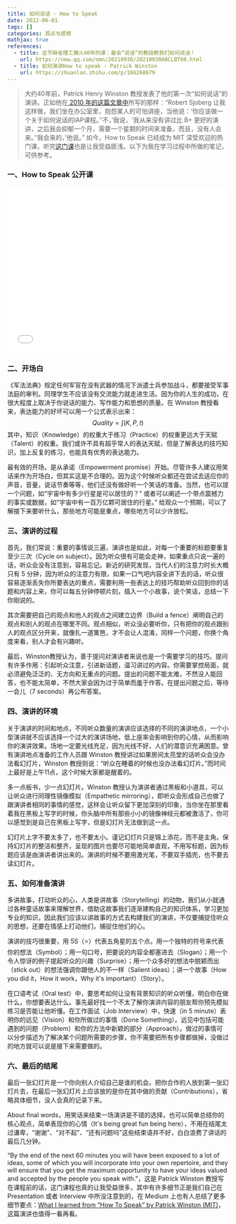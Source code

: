 ```yaml
---
title: 如何说话 - How to Speak
date: 2022-06-01
tags: []
categories: 观点与感想
mathjax: true
references:
  - title: 这节麻省理工爆火40年的课：最会“说话”的教授教我们如何说话！
    url: https://new.qq.com/omn/20210930/20210930A0CLBT00.html
  - title: 如何演讲How to speak - Patrick Winston
    url: https://zhuanlan.zhihu.com/p/166268679
---
```


> 大约40年前，Patrick Henry Winston 教授发表了他的第一次“如何说话”的演讲。正如他在[ 2010 年的这篇文章中](https://alum.mit.edu/slice/how-speak)所写的那样：“Robert Sjoberg 让我这样做，我们坐在办公室里，抱怨某人的可怕讲座，当他说：‘你应该做一个关于如何说话的IAP课程。’‘不，’我说，‘我从来没有讲过比 B+ 更好的演讲，之后我会抑郁一个月，需要一个星期的时间来准备，而且，没有人会来。’‘我会来的，’他说。” 如今，How to Speak 已经成为 MIT 深受欢迎的热门课，听完[这门课](https://ia802807.us.archive.org/28/items/mithowtospeak/MIT_How_To_Speak_IAP_2018_300k.mp4)也是让我受益匪浅。以下为我在学习过程中所做的笔记，可供参考。

<!--more-->

### 一、How to Speak 公开课

<div style="position: relative; width: 100%; height: 0; padding-bottom: 75%;">
    <iframe src="//player.bilibili.com/player.html?bvid=BV1mf4y157ZU"  scrolling="no" border="0" frameborder="no" framespacing="0" allowfullscreen="true" style="position: absolute; width: 100%; height: 100%; left: 0; top: 0;"></iframe>
</div>

### 二、开场白

《军法法典》规定任何军官在没有武器的情况下派遣士兵参加战斗，都要接受军事法庭的审判。同理学生不应该没有交流能力就走进生活。因为你的人生的成功，在很大程度上取决于你说话的能力、写作能力和思想的质量。在 Winston 教授看来，表达能力的好坏可以用一个公式表示出来：
$$
Quality=\int \left( K,P,t\right)
$$
其中，知识（Knowledge）的权重大于练习（Practice）的权重更远大于天赋（Talent）的权重。我们或许不具有超乎常人的表达天赋，但是了解表达的技巧知识，加上反复的练习，也能具有优秀的表达能力。

最有效的开场，是从承诺（Empowerment promise）开始。尽管许多人建议用笑话来作为开场白，但其实这是不合理的。因为这个时候听众都还在尝试去适应你的声音，音量，说话节奏等等，他们还没有做好听一个笑话的准备。当然，也可以提一个问题，如“宇宙中有多少行星是可以居住的？” 或者可以阐述一个带点震撼力的事实或数据，如“宇宙中有一百万亿颗可居住的行星。” 给观众一个预期，可以了解接下来要听什么，那些地方可能是重点，哪些地方可以少许放松。

### 三、演讲的过程

首先，我们常说：重要的事情说三遍，演讲也是如此，对每一个重要的标题要重复至少三次（Cycle on subject）。因为听众很有可能会走神，如果重点只说一遍的话，听众会没有注意到，容易忘记。新近的研究发现，当代人们的注意力时长大概只有 5 分钟，因为听众的注意力有限，如果一口气吧内容全讲下去的话，听众很容易逐渐丢失你所要表达的重点，需要利用一些表达上的技巧帮助听众回到你的话题和内容上来，你可以每五分钟停顿片刻，插入一个小故事，说个笑话，总结一下你刚说的。

其次需要把自己的观点和他人的观点之间建立边界（Build a fence）阐明自己的观点和别人的观点在哪里不同。观点相似，听众没必要听你，只有把你的观点跟别人的观点区分开来，就像扎一道篱笆，才不会让人混淆，同样一个问题，你换个角度来看，别人才会有兴趣听。

最后，Winston教授认为，善于提问对演讲者来说也是一个需要学习的技巧。提问有许多作用：引起听众注意，引进新话题，温习讲过的内容。你需要掌控局面，就必须避免泛泛的、无方向和无重点的问题。提出的问题不能太难，不然没人能回答，也不能太简单，不然大家会因为过于简单而羞于作答。在提出问题之后，等待一会儿（7 seconds）再公布答案。

### 四、演讲的环境

关于演讲的时间和地点，不同听众数量的演讲应该选择的不同的演讲地点，一个小型演讲就不应该选择一个过大的演讲场地，低上座率会影响到你的心情，从而影响你的演讲效果。场地一定要光线充足，因为光线不好，人们的潜意识充满困意。曾有演讲地点准备的工作人员跟 Winston 教授讲过如果房间太亮堂的话听众会没办法看幻灯片，Winston 教授则说：“听众在睡着的时候也没办法看幻灯片。”而时间上最好是上午11点，这个时候大家都是醒着的。

多一点板书，少一点幻灯片。Winston 教授认为演讲者通过黑板和小道具，可以让听众进行同理性镜像模拟（Empathetic mirroring），即听众会形成自己也做了跟演讲者相同的事情的感觉，这样会让听众留下更加深刻的印象，当你坐在那里看着我在黑板上写字的时候，你头脑中所有那些小小的镜像神经元都被激活了，你可以感觉到是自己在黑板上写字，但是幻灯片无法做到这一点。

幻灯片上字不要太多了，也不要太小。谨记幻灯片只是锦上添花，而不是主角。保持幻灯片的整洁和整齐，呈现的图片也要尽可能地简单直观，不用写标题，因为标题应该是由演讲者讲出来的。演讲的时候不要用激光笔，不要双手插兜，也不要去读幻灯片。

### 五、如何准备演讲

多讲故事，打动听众的心，人类是讲故事（Storytelling）的动物，我们从小就通过各种童话故事来理解世界，借助这故事我们逐渐建构自己的知识体系，学习更加专业的知识，因此我们应该以讲故事的方式去构建我们的演讲，不仅要捕捉住听众的思想，还要在情感上打动他们，捕捉住他们的心。

演讲的技巧很重要，用 5S（⭐️）代表五角星的五个点。用一个独特的符号来代表你的想法（Symbol）；用一句口号，把要说的内容全都塞进去（Slogan）；用一个令人惊讶的例子提起听众的兴趣（Surprise）；用一个众多好的想法中脱颖而出（stick out）的想法强调你跟他人的不一样（Salient ideas）；讲一个故事（How you did it，How it work，Why it's important）（Story）。

在口语考试（Oral test）中，要思考如何让没有背景知识的听众听懂，明白你在做什么，你想要表达什么。事先最好找一个不太了解你演讲内容的朋友帮你预先模拟练习是否能让他听懂。在工作面试（Job Interview）中，快速（in 5 minute）表明你的远见（Vision）和你所做过的事情（Done Something）。远见中包括可能遇到的问题（Problem）和你的方法中新颖的部分（Approach）。做过的事情可以分步描述为了解决某个问题所需要的步骤，你不需要把所有步骤都做掉，没做过的地方就可以说是接下来需要做的。

### 六、最后的结尾

最后一张幻灯片是一个你向别人介绍自己是谁的机会。把你合作的人放到第一张幻灯片去，在最后一张幻灯片上应该放的是你在其中做的贡献（Contributions），省略具体细节，没人会真的记录下来。

About final words，用笑话来结束一场演讲是不错的选择，也可以简单总结你的核心观点，简单表现你的心情（It's being great fun being here），不用在结尾太过谦卑，“谢谢”、“对不起”、“还有问题吗”这些结束语并不好，白白浪费了讲话的最后几分钟。

“By the end of the next 60 minutes you will have been exposed to a lot of ideas, some of which you will incorporate into your own repertoire, and they will ensure that you get the maximum opportunity to have your ideas valued and accepted by the people you speak with.”，这是  Patrick Winston 教授写在课程前的话，这门课程也真的让我受益很多，其中有许多细节正是我们自己在 Presentation 或者 Interview 中所没注意到的，在 Medium 上也有人总结了更多细节要点：[What I learned from “How To Speak” by Patrick Winston (MIT)](https://ratipuysal.medium.com/what-i-learned-from-how-to-speak-by-patrick-winston-mit-7f1061b0cda9)，这篇演讲也值得一看再看。

